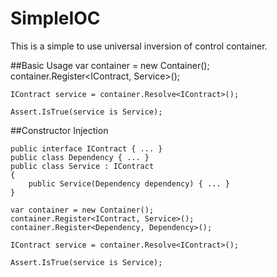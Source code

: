 # SimpleIOC
This is a simple to use universal inversion of control container. 

##Basic Usage
    var container = new Container();
    container.Register<IContract, Service>();
    
    IContract service = container.Resolve<IContract>();

    Assert.IsTrue(service is Service);

##Constructor Injection

	public interface IContract { ... }
	public class Dependency { ... }
	public class Service : IContract 
	{
		public Service(Dependency dependency) { ... } 
	}

	var container = new Container();
    container.Register<IContract, Service>();
    container.Register<Dependency, Dependency>();

	IContract service = container.Resolve<IContract>();

    Assert.IsTrue(service is Service);
	
